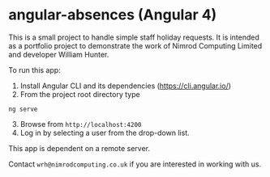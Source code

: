 # angular-absences (Angular 4)

This is a small project to handle simple staff holiday requests.  It is intended as a portfolio project to demonstrate the work of Nimrod Computing Limited and developer William Hunter.

To run this app:

1. Install Angular CLI and its dependencies (https://cli.angular.io/)
2. From the project root directory type
````
ng serve
````
3. Browse from `http://localhost:4200`
4. Log in by selecting a user from the drop-down list.

This app is dependent on a remote server.

Contact `wrh@nimrodcomputing.co.uk` if you are interested in working with us.
